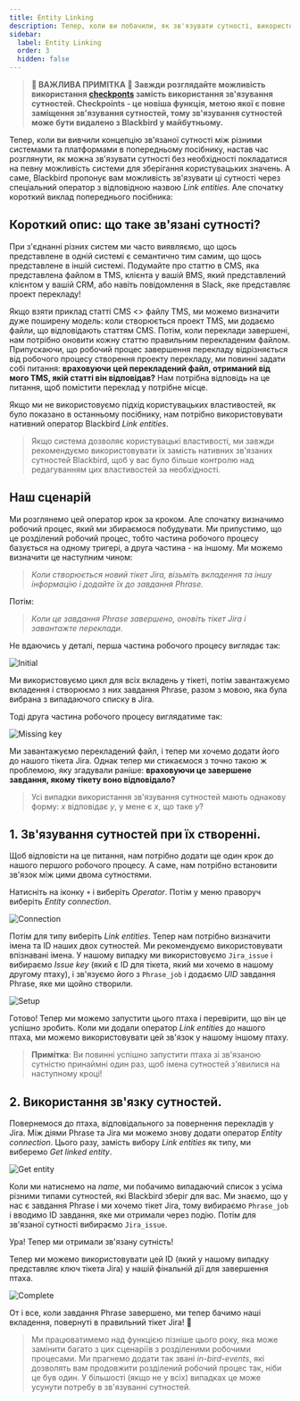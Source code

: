 ```yaml
---
title: Entity Linking
description: Тепер, коли ви побачили, як зв'язувати сутності, використовуючи можливості системи, давайте подивимося, як ми можемо будувати робочі процеси, що охоплюють декілька птахів, використовуючи зв'язування сутностей.
sidebar:
  label: Entity Linking
  order: 3
  hidden: false
---
```


> **🚨 ВАЖЛИВА ПРИМІТКА 🚨 Завжди розглядайте можливість використання [checkponts](/blackbird-docs/concepts/checkpoints/) замість використання зв'язування сутностей. Checkpoints - це новіша функція, метою якої є повне заміщення зв'язування сутностей, тому зв'язування сутностей може бути видалено з Blackbird у майбутньому.** 

Тепер, коли ви вивчили концепцію зв'язаної сутності між різними системами та платформами в попередньому посібнику, настав час розглянути, як можна зв'язувати сутності без необхідності покладатися на певну можливість системи для зберігання користувацьких значень. А саме, Blackbird пропонує вам можливість зв'язувати ці сутності через спеціальний оператор з відповідною назвою _Link entities_. Але спочатку короткий виклад попереднього посібника:

## Короткий опис: що таке зв'язані сутності?

При з'єднанні різних систем ми часто виявляємо, що щось представлене в одній системі є семантично тим самим, що щось представлене в іншій системі. Подумайте про статтю в CMS, яка представлена файлом в TMS, клієнта у вашій BMS, який представлений клієнтом у вашій CRM, або навіть повідомлення в Slack, яке представляє проект перекладу!

Якщо взяти приклад статті CMS <> файлу TMS, ми можемо визначити дуже поширену модель: коли створюється проект TMS, ми додаємо файли, що відповідають статтям CMS. Потім, коли переклади завершені, нам потрібно оновити кожну статтю правильним перекладеним файлом. Припускаючи, що робочий процес завершення перекладу відрізняється від робочого процесу створення проекту перекладу, ми повинні задати собі питання: **враховуючи цей перекладений файл, отриманий від мого TMS, якій статті він відповідав?** Нам потрібна відповідь на це питання, щоб помістити переклад у потрібне місце.

Якщо ми не використовуємо підхід користувацьких властивостей, як було показано в останньому посібнику, нам потрібно використовувати нативний оператор Blackbird _Link entities_.

> Якщо система дозволяє користувацькі властивості, ми завжди рекомендуємо використовувати їх замість нативних зв'язаних сутностей Blackbird, щоб у вас було більше контролю над редагуванням цих властивостей за необхідності.

## Наш сценарій

Ми розглянемо цей оператор крок за кроком. Але спочатку визначимо робочий процес, який ми збираємося побудувати. Ми припустимо, що це розділений робочий процес, тобто частина робочого процесу базується на одному тригері, а друга частина - на іншому. Ми можемо визначити це наступним чином:

> _Коли створюється новий тікет Jira, візьміть вкладення та іншу інформацію і додайте їх до завдання Phrase._

Потім:

> _Коли це завдання Phrase завершено, оновіть тікет Jira і завантажте переклади._

Не вдаючись у деталі, перша частина робочого процесу виглядає так:

![Initial](~/assets/guides/linking/initial.png)

Ми використовуємо цикл для всіх вкладень у тікеті, потім завантажуємо вкладення і створюємо з них завдання Phrase, разом з мовою, яка була вибрана з випадаючого списку в Jira.

Тоді друга частина робочого процесу виглядатиме так:

![Missing key](~/assets/guides/linking/missing-key.png)

Ми завантажуємо перекладений файл, і тепер ми хочемо додати його до нашого тікета Jira. Однак тепер ми стикаємося з точно такою ж проблемою, яку згадували раніше: **враховуючи це завершене завдання, якому тікету воно відповідало?**

> Усі випадки використання зв'язування сутностей мають однакову форму: _x_ відповідає _y_, у мене є _x_, що таке _y_?

## 1. Зв'язування сутностей при їх створенні.

Щоб відповісти на це питання, нам потрібно додати ще один крок до нашого першого робочого процесу. А саме, нам потрібно встановити зв'язок між цими двома сутностями.

Натисніть на іконку `+` і виберіть _Operator_. Потім у меню праворуч виберіть _Entity connection_.

![Connection](~/assets/guides/linking/connection.png)

Потім для типу виберіть _Link entities_. Тепер нам потрібно визначити імена та ID наших двох сутностей. Ми рекомендуємо використовувати впізнавані імена. У нашому випадку ми використовуємо `Jira_issue` і вибираємо _Issue key_ (який є ID для тікета, який ми хочемо в нашому другому птаху), і зв'язуємо його з `Phrase_job` і додаємо _UID_ завдання Phrase, яке ми щойно створили.

![Setup](~/assets/guides/linking/setup.png)

Готово! Тепер ми можемо запустити цього птаха і перевірити, що він це успішно зробить. Коли ми додали оператор _Link entities_ до нашого птаха, ми можемо використовувати цей зв'язок у нашому іншому птаху.

> **Примітка**: Ви повинні успішно запустити птаха зі зв'язаною сутністю принаймні один раз, щоб імена сутностей з'явилися на наступному кроці!

## 2. Використання зв'язку сутностей.

Повернемося до птаха, відповідального за повернення перекладів у Jira. Між діями Phrase та Jira ми можемо знову додати оператор _Entity connection_. Цього разу, замість вибору _Link entities_ як типу, ми виберемо _Get linked entity_.

![Get entity](~/assets/guides/linking/get-entity.png)

Коли ми натиснемо на _name_, ми побачимо випадаючий список з усіма різними типами сутностей, які Blackbird зберіг для вас. Ми знаємо, що у нас є завдання Phrase і ми хочемо тікет Jira, тому вибираємо `Phrase_job` і вводимо ID завдання, яке ми отримали через подію. Потім для зв'язаної сутності вибираємо `Jira_issue`.

Ура! Тепер ми отримали зв'язану сутність!

Тепер ми можемо використовувати цей ID (який у нашому випадку представляє ключ тікета Jira) у нашій фінальній дії для завершення птаха.

![Complete](~/assets/guides/linking/complete.png)

От і все, коли завдання Phrase завершено, ми тепер бачимо наші вкладення, повернуті в правильний тікет Jira! 🎉

> Ми працюватимемо над функцією пізніше цього року, яка може замінити багато з цих сценаріїв з розділеними робочими процесами. Ми прагнемо додати так звані _in-bird-events_, які дозволять вам продовжити розділений робочий процес так, ніби це був один. У більшості (якщо не у всіх) випадках це може усунути потребу в зв'язуванні сутностей.